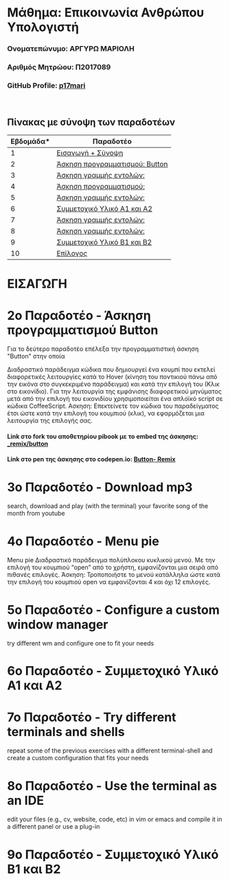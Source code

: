 # Μάθημα: Επικοινωνία Ανθρώπου Υπολογιστή

### Ονοματεπώνυμο: ΑΡΓΥΡΩ ΜΑΡΙΟΛΗ
### Αριθμός Μητρώου: Π2017089
### GitHub Profile: [p17mari](https://github.com/p17mari)

<br />

## Πίνακας με σύνοψη των παραδοτέων

| Εβδομάδα* | Παραδοτέο |
| --- | --- |
| 1 | [Εισαγωγή + Σύνοψη](#εισαγωγη) |
| 2 | [Άσκηση προγραμματισμού: Button](#2ο-Παραδοτέο---Button) |
| 3 | [Άσκηση γραμμής εντολών:](#3ο-Παραδοτέο---Download-mp3) |
| 4 | [Άσκηση προγραμματισμού:](#4ο-Παραδοτέο---Menu-pie) |
| 5 | [Άσκηση γραμμής εντολών:](#5ο-Παραδοτέο---Configure-a-custom-window-manager) |
| 6 | [Συμμετοχικό Υλικό Α1 και Α2](#6ο-Παραδοτέο---Συμμετοχικό-Υλικό-Α1-και-Α2) |
| 7 | [Άσκηση γραμμής εντολών:](#7ο-Παραδοτέο---Try-different-terminals-and-shells) |
| 8 | [Άσκηση γραμμής εντολών:](#8ο-Παραδοτέο---Use-the-terminal-as-an-IDE) |
| 9 | [Συμμετοχικό Υλικό Β1 και Β2](#9ο-Παραδοτέο---Συμμετοχικό-Υλικό-Β1-και-Β2) |
| 10 | [Επίλογος]() |


# ΕΙΣΑΓΩΓΗ


# 2ο Παραδοτέο - Άσκηση προγραμματισμού Button

Για το δεύτερο παραδοτέο επέλεξα την προγραμματιστική άσκηση "Button" στην οποία 

Διαδραστικό παράδειγμα κώδικα που δημιουργεί ένα κουμπί που εκτελεί διαφορετικές λειτουργίες κατά το Hover (κίνηση του ποντικιού πάνω από την εικόνα στο συγκεκριμένο παράδειγμα) και κατά την επιλογή του (Κλικ στο εικονίδιο). Για την λειτουργία της εμφάνισης διαφορετικού μηνύματος μετά από την επιλογή του εικονιδίου χρησιμοποιείται ένα απλοϊκό script σε κώδικα CoffeeScript.
Ασκηση: Επεκτείνετε τον κώδικα του παραδείγματος έτσι ώστε κατά την επιλογή του κουμπιού (κλικ), να εφαρμόζεται μια λειτουργία της επιλογής σας.

#### Link στο fork του αποθετηρίου pibook με το embed της άσκησης: [_remix/button](https://github.com/p17mari/site/blob/master/_remix/button.md)

#### Link στο pen της άσκησης στο codepen.io: [Button- Remix](https://codepen.io/p17mari/pen/YzQpMyX)

# 3ο Παραδοτέο - Download mp3

search, download and play (with the terminal) your favorite song of the month from youtube

# 4ο Παραδοτέο - Menu pie

Menu pie
Διαδραστικό παράδειγμα πολύπλοκου κυκλικού μενού. Με την επιλογή του κουμπιού “open” από το χρήστη, εμφανίζονται μια σειρά από πιθανές επιλογές.
Άσκηση: Τροποποιήστε το μενού κατάλληλα ώστε κατά την επιλογή του κουμπιού open να εμφανίζονται 4 και όχι 12 επιλογές.

# 5ο Παραδοτέο - Configure a custom window manager

try different wm and configure one to fit your needs

# 6ο Παραδοτέο - Συμμετοχικό Υλικό Α1 και Α2
# 7ο Παραδοτέο - Try different terminals and shells

repeat some of the previous exercises with a different terminal-shell and create a custom configuration that fits your needs

# 8ο Παραδοτέο - Use the terminal as an IDE 

edit your files (e.g., cv, website, code, etc) in vim or emacs and compile it in a different panel or use a plug-in

# 9ο Παραδοτέο - Συμμετοχικό Υλικό Β1 και Β2
